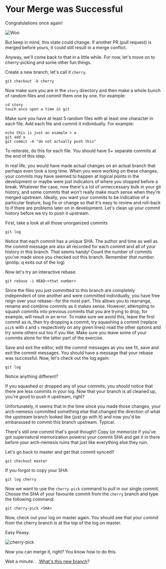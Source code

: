 # Your Merge was Successful

Congratulations once again!

![Woo](https://media.giphy.com/media/TdfyKrN7HGTIY/giphy.gif)

But keep in mind, this state could change. If another PR (pull request) is
merged before yours, it could still result in a merge conflict.

Anyway, we'll come back to that in a little while.
For now, let's move on to cherry-picking and some other fun things.

Create a new branch, let's call it `cherry`.

```
git checkout -b cherry
```

Now make sure you are in the `story` directory and then make a whole bunch of random files and commit them one by one.
For example:

```
cd story
touch once upon a time in git
```

Make sure you have at least 5 random files with at least one character in each file. Add each file and commit it individually.
For example:

```
echo this is just an example > a
git add a
git commit -m "do not actually push this"
```

To reiterate, do this for each file. You should have 5+ separate commits at the
end of this step.

In real life, you would have made actual changes on an actual branch that perhaps even took a long time. When you were working on these changes, your commits may have seemed to happen at logical points in the development or maybe were just indicators of where you stopped before a break. Whatever the case, now there's a lot of unneccessary bulk in your git history, and some commits that won't really make much sense when they're merged upstream. Ideally, you want your commits to be indicative of a particular feature, bug fix or change so that it's easy to review and roll-back to if there are problems later on in development. Let's clean up your commit history before we try to push it upstream.

First, take a look at all those unorganized commits

```
git log
```
Notice that each commit has a unique SHA. The author and time as well as the commit message are also all
recorded for each commit and all of your history in this branch. That seems handy! Count the number of commits you've made since you checked out this branch. Remember _that number_. (protip: q exits out of
the log)

Now let's try an interactive rebase.

```
git rebase -i HEAD~<that number>
```

Since the files you just committed to this branch are completely independent of one another and were committed
individually, you have free reign over your rebase--for the most part. This allows you to rearrange, rename and combine commits as it makes sense. However, attempting to squash commits into previous commits that you are trying to drop, for example, will result in an error. To make sure we avoid this, leave the first commit as is, then try dropping a commit, try
squashing a commit (replace `pick` with `d` and `s` respectively on any given
lines) read the other options and try some others out too if you like. Make
sure you leave some of your commits alone for the latter part of the exercise.

Save and exit the editor, edit the commit messages as you see fit, save and exit the commit messages.
You should have a message that your rebase was successful. Now, let's check out
the log again:

```
git log
```

Notice anything different?

If you squashed or dropped any of your commits, you _should_ notice that there
are less commits in your log. Now that your branch is all cleaned up, you're good to push it upstream,
right?

Unfortunately, it seems that in the time since you made those changes, your arch-nemesis committed
something else that changed the direction of what the upstream branch looked
like (just go with it) and now you'd be embarassed to commit this branch upstream. Typical.

There's still one commit that's good though!! Copy (or memorize if you've got
supernatural memorization powers) your commit SHA and get it in there before your
arch-nemesis ruins that just like everything else they ruin.

Let's go back to master and get that commit synced!!

```
git checkout master
```

If you forgot to copy your SHA:

```
git log cherry
```

Now we want to use the `cherry-pick` command to pull in our single commit.
Choose the SHA of your favourite commit from the `cherry` branch and type the
following command:

```
git cherry-pick <SHA>
```

Now, check out your log on master again. You should see that your commit from the cherry
branch is at the top of the log on master.

Easy Peasy.

![cherry-pick](https://media.giphy.com/media/Gj8qB0PsQgBuE/giphy.gif)

Now you can merge it, right? You know how to do this.

Wait a minute. . .[What's this new branch](nemesis.md)?

